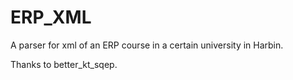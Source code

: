 # ERP_XML
A parser for xml of an ERP course in a certain university in Harbin.    

Thanks to better_kt_sqep.
